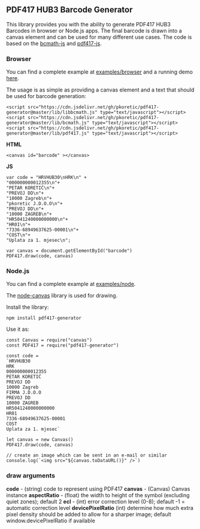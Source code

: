 ## PDF417 HUB3 Barcode Generator

This library provides you with the ability to generate PDF417 HUB3 Barcodes in browser or Node.js
apps. The final barcode is drawn into a canvas element and can be used for many different use cases.
The code is based on the [bcmath-js](https://sourceforge.net/projects/bcmath-js) and
[pdf417-js](https://github.com/bkuzmic/pdf417-js).

### Browser

You can find a complete example at [examples/browser](examples/browser) and a running demo [here](https://pkoretic.github.io/pdf417-generator).

The usage is as simple as providing a canvas element and a text that should be used for barcode generation:

```
<script src="https://cdn.jsdelivr.net/gh/pkoretic/pdf417-generator@master/lib/libbcmath.js" type="text/javascript"></script>
<script src="https://cdn.jsdelivr.net/gh/pkoretic/pdf417-generator@master/lib/bcmath.js" type="text/javascript"></script>
<script src="https://cdn.jsdelivr.net/gh/pkoretic/pdf417-generator@master/lib/pdf417.js" type="text/javascript"></script>

```

**HTML**
```
<canvas id="barcode" ></canvas>
```

**JS**
```
var code = "HRVHUB30\nHRK\n" +
"000000000012355\n"+
"PETAR KORETIĆ\n"+
"PREVOJ DD\n"+
"10000 Zagreb\n"+
"pkoretic J.D.O.O\n"+
"PREVOJ DD\n"+
"10000 ZAGREB\n"+
"HR5041240000000000\n"+
"HR01\n"+
"7336-68949637625-00001\n"+
"COST\n"+
"Uplata za 1. mjesec\n";

var canvas = document.getElementById("barcode")
PDF417.draw(code, canvas)

```

### Node.js

You can find a complete example at [examples/node](examples/node).

The [node-canvas](https://github.com/Automattic/node-canvas) library is used for drawing.

Install the library:

```
npm install pdf417-generator
```

Use it as:

```
const Canvas = require("canvas")
const PDF417 = require("pdf417-generator")

const code =
`HRVHUB30
HRK
000000000012355
PETAR KORETIĆ
PREVOJ DD
10000 Zagreb
FIRMA J.D.O.O
PREVOJ DD
10000 ZAGREB
HR5041240000000000
HR01
7336-68949637625-00001
COST
Uplata za 1. mjesec`

let canvas = new Canvas()
PDF417.draw(code, canvas)

// create an image which can be sent in an e-mail or similar
console.log(`<img src="${canvas.toDataURL()}" />`)
```

### draw arguments

**code** - (string) code to represent using PDF417
**canvas** - (Canvas) Canvas instance
**aspectRatio** - (float) the width to height of the symbol (excluding quiet zones); default 2
**ecl** - (int) error correction level (0-8); default -1 = automatic correction level
**devicePixelRatio** (int) determine how much extra pixel density should be added to allow for a sharper image; default window.devicePixelRatio if available